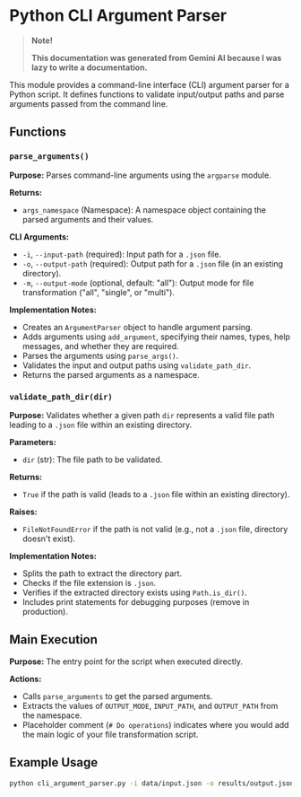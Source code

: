 # Python CLI Argument Parser

> **Note!**
> 
> **This documentation was generated from Gemini AI because I was lazy to write a documentation.**

This module provides a command-line interface (CLI) argument parser for a Python script. It defines functions to validate input/output paths and parse arguments passed from the command line.

## Functions

### `parse_arguments()`

**Purpose:** Parses command-line arguments using the `argparse` module.

**Returns:**

- `args_namespace` (Namespace): A namespace object containing the parsed arguments and their values.

**CLI Arguments:**

- `-i`, `--input-path` (required): Input path for a `.json` file.
- `-o`, `--output-path` (required): Output path for a `.json` file (in an existing directory).
- `-m`, `--output-mode` (optional, default: "all"): Output mode for file transformation ("all", "single", or "multi").

**Implementation Notes:**

- Creates an `ArgumentParser` object to handle argument parsing.
- Adds arguments using `add_argument`, specifying their names, types, help messages, and whether they are required.
- Parses the arguments using `parse_args()`.
- Validates the input and output paths using `validate_path_dir`.
- Returns the parsed arguments as a namespace.

### `validate_path_dir(dir)`

**Purpose:** Validates whether a given path `dir` represents a valid file path leading to a `.json` file within an existing directory.

**Parameters:**

- `dir` (str): The file path to be validated.

**Returns:**

- `True` if the path is valid (leads to a `.json` file within an existing directory).

**Raises:**

- `FileNotFoundError` if the path is not valid (e.g., not a `.json` file, directory doesn't exist).

**Implementation Notes:**

- Splits the path to extract the directory part.
- Checks if the file extension is `.json`.
- Verifies if the extracted directory exists using `Path.is_dir()`.
- Includes print statements for debugging purposes (remove in production).



## Main Execution

**Purpose:** The entry point for the script when executed directly.

**Actions:**

- Calls `parse_arguments` to get the parsed arguments.
- Extracts the values of `OUTPUT_MODE`, `INPUT_PATH`, and `OUTPUT_PATH` from the namespace.
- Placeholder comment (`# Do operations`) indicates where you would add the main logic of your file transformation script.

## Example Usage

```bash
python cli_argument_parser.py -i data/input.json -o results/output.json -m single 
